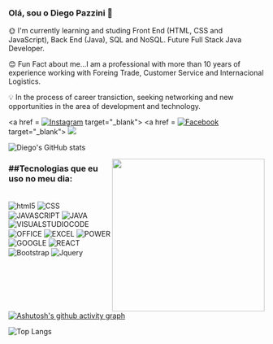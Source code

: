 ### Olá, sou o Diego Pazzini 👋

🌞 I'm currently learning and studing Front End (HTML, CSS and JavaScript), Back End (Java), SQL and NoSQL. Future Full Stack Java Developer.

😊 Fun Fact about me...I am a professional with more than 10 years of experience working with Foreing Trade, Customer Service and Internacional Logistics.

💡 In the process of career transiction, seeking networking and new opportunities in the area of development and technology.

<a href = "https://api.whatsapp.com/send?phone=5551995135379&text=Ol%C3%A1%20Sou%20o%20Diego%20Pazzini!%20Tudo%20bem?" img src= "https://img.shields.io/badge/WhatsApp-25D366?style=for-the-badge&logo=whatsapp&logoColor=white" target="_blank"></a>
<a href ="https://www.linkedin.com/in/diego-pazzini-82a106104/" img src= "https://img.shields.io/badge/LinkedIn-0077B5?style=for-the-badge&logo=linkedin&logoColor=white" target="_blank"></a>
<a href = [![Instagram](https://img.shields.io/badge/Instagram-E4405F?style=for-the-badge&logo=instagram&logoColor=white)](https://www.instagram.com/pazzinidiego/) target="_blank"></a>
<a href = [![Facebook](https://img.shields.io/badge/Facebook-1877F2?style=for-the-badge&logo=facebook&logoColor=white)](https://web.facebook.com/diego.pazzini.1) target="_blank"></a>
<a href = "mailto:diegopazzini2009@hotmail.com"><img src="https://img.shields.io/badge/Microsoft_Outlook-0078D4?style=for-the-badge&logo=microsoft-outlook&logoColor=white" target="_blank"></a>


![Diego's GitHub stats](https://github-readme-stats.vercel.app/api?username=DiegoPazzini&show_icons=true&theme=radical)

<img align="right" src="https://github.com/DiegoPazzini/DiegoPazziniProfile/assets/137452542/512de9ea-a144-41d1-9309-4fb47cb59592" width="300px" />

<h3>##Tecnologias que eu uso no meu dia:</h3>

<div style="display: inline_block"><br/>
<img align="center" alt="html5" src="https://img.shields.io/badge/HTML5-E34F26?style=for-the-badge&logo=html5&logoColor=white" />
<img align="center" alt="CSS" src="https://img.shields.io/badge/CSS-239120?&style=for-the-badge&logo=css3&logoColor=white" />
<img align="center" alt="JAVASCRIPT" src="https://img.shields.io/badge/JavaScript-323330?style=for-the-badge&logo=javascript&logoColor=F7DF1E" />
<img align="center" alt="JAVA" src="https://img.shields.io/badge/Java-ED8B00?style=for-the-badge&logo=openjdk&logoColor=white" />
<img align="center" alt="VISUALSTUDIOCODE" src="https://img.shields.io/badge/Visual_Studio_Code-0078D4?style=for-the-badge&logo=visual%20studio%20code&logoColor=white" />
<img align="center" alt="OFFICE" src="https://img.shields.io/badge/Microsoft_Office-D83B01?style=for-the-badge&logo=microsoft-office&logoColor=white" />
<img align="center" alt="EXCEL" src="https://img.shields.io/badge/Microsoft_Excel-217346?style=for-the-badge&logo=microsoft-excel&logoColor=white" />
<img align="center" alt="POWER" src="https://img.shields.io/badge/Microsoft_PowerPoint-B7472A?style=for-the-badge&logo=microsoft-powerpoint&logoColor=white" />
<img align="center" alt="GOOGLE" src="https://img.shields.io/badge/Google%20Sheets-34A853?style=for-the-badge&logo=google-sheets&logoColor=white" />
<img align="center" alt="REACT" src="https://img.shields.io/badge/React-20232A?style=for-the-badge&logo=react&logoColor=61DAFB" />
<img align="center" alt="Bootstrap" src="https://img.shields.io/badge/Bootstrap-563D7C?style=for-the-badge&logo=bootstrap&logoColor=white" />
<img align="center" alt="Jquery" src="https://img.shields.io/badge/jQuery-0769AD?style=for-the-badge&logo=jquery&logoColor=white" />

[![Ashutosh's github activity graph](https://github-readme-activity-graph.vercel.app/graph?username=DiegoPazzini&bg_color=000000&color=9e8d4c&line=4c659e&point=3f3e41&area=true&hide_border=true)](https://github.com/ashutosh00710/github-readme-activity-graph)

![Top Langs](https://github-readme-stats.vercel.app/api/top-langs/?username=anuraghazra&hide_progress=true)


</div>
